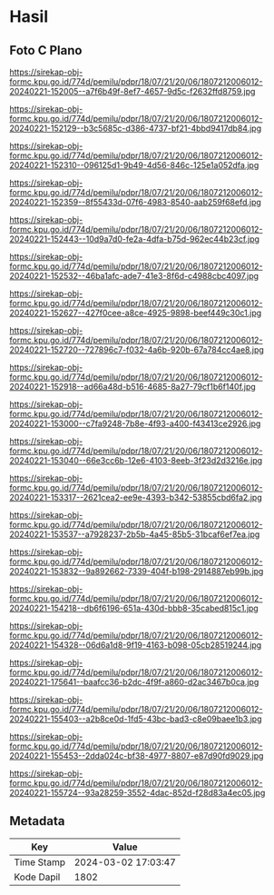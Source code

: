 # Hasil

## Foto C Plano

https://sirekap-obj-formc.kpu.go.id/774d/pemilu/pdpr/18/07/21/20/06/1807212006012-20240221-152005--a7f6b49f-8ef7-4657-9d5c-f2632ffd8759.jpg

https://sirekap-obj-formc.kpu.go.id/774d/pemilu/pdpr/18/07/21/20/06/1807212006012-20240221-152129--b3c5685c-d386-4737-bf21-4bbd9417db84.jpg

https://sirekap-obj-formc.kpu.go.id/774d/pemilu/pdpr/18/07/21/20/06/1807212006012-20240221-152310--096125d1-9b49-4d56-846c-125e1a052dfa.jpg

https://sirekap-obj-formc.kpu.go.id/774d/pemilu/pdpr/18/07/21/20/06/1807212006012-20240221-152359--8f55433d-07f6-4983-8540-aab259f68efd.jpg

https://sirekap-obj-formc.kpu.go.id/774d/pemilu/pdpr/18/07/21/20/06/1807212006012-20240221-152443--10d9a7d0-fe2a-4dfa-b75d-962ec44b23cf.jpg

https://sirekap-obj-formc.kpu.go.id/774d/pemilu/pdpr/18/07/21/20/06/1807212006012-20240221-152532--46ba1afc-ade7-41e3-8f6d-c4988cbc4097.jpg

https://sirekap-obj-formc.kpu.go.id/774d/pemilu/pdpr/18/07/21/20/06/1807212006012-20240221-152627--427f0cee-a8ce-4925-9898-beef449c30c1.jpg

https://sirekap-obj-formc.kpu.go.id/774d/pemilu/pdpr/18/07/21/20/06/1807212006012-20240221-152720--727896c7-f032-4a6b-920b-67a784cc4ae8.jpg

https://sirekap-obj-formc.kpu.go.id/774d/pemilu/pdpr/18/07/21/20/06/1807212006012-20240221-152918--ad66a48d-b516-4685-8a27-79cf1b6f140f.jpg

https://sirekap-obj-formc.kpu.go.id/774d/pemilu/pdpr/18/07/21/20/06/1807212006012-20240221-153000--c7fa9248-7b8e-4f93-a400-f43413ce2926.jpg

https://sirekap-obj-formc.kpu.go.id/774d/pemilu/pdpr/18/07/21/20/06/1807212006012-20240221-153040--66e3cc6b-12e6-4103-8eeb-3f23d2d3216e.jpg

https://sirekap-obj-formc.kpu.go.id/774d/pemilu/pdpr/18/07/21/20/06/1807212006012-20240221-153317--2621cea2-ee9e-4393-b342-53855cbd6fa2.jpg

https://sirekap-obj-formc.kpu.go.id/774d/pemilu/pdpr/18/07/21/20/06/1807212006012-20240221-153537--a7928237-2b5b-4a45-85b5-31bcaf6ef7ea.jpg

https://sirekap-obj-formc.kpu.go.id/774d/pemilu/pdpr/18/07/21/20/06/1807212006012-20240221-153832--9a892662-7339-404f-b198-2914887eb99b.jpg

https://sirekap-obj-formc.kpu.go.id/774d/pemilu/pdpr/18/07/21/20/06/1807212006012-20240221-154218--db6f6196-651a-430d-bbb8-35cabed815c1.jpg

https://sirekap-obj-formc.kpu.go.id/774d/pemilu/pdpr/18/07/21/20/06/1807212006012-20240221-154328--06d6a1d8-9f19-4163-b098-05cb28519244.jpg

https://sirekap-obj-formc.kpu.go.id/774d/pemilu/pdpr/18/07/21/20/06/1807212006012-20240221-175641--baafcc36-b2dc-4f9f-a860-d2ac3467b0ca.jpg

https://sirekap-obj-formc.kpu.go.id/774d/pemilu/pdpr/18/07/21/20/06/1807212006012-20240221-155403--a2b8ce0d-1fd5-43bc-bad3-c8e09baee1b3.jpg

https://sirekap-obj-formc.kpu.go.id/774d/pemilu/pdpr/18/07/21/20/06/1807212006012-20240221-155453--2dda024c-bf38-4977-8807-e87d90fd9029.jpg

https://sirekap-obj-formc.kpu.go.id/774d/pemilu/pdpr/18/07/21/20/06/1807212006012-20240221-155724--93a28259-3552-4dac-852d-f28d83a4ec05.jpg


## Metadata

| Key        | Value               |
| ---------- | ------------------- |
| Time Stamp | 2024-03-02 17:03:47 |
| Kode Dapil | 1802                |



